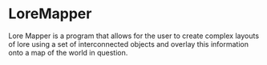 # LoreMapper
Lore Mapper is a program that allows for the user to create 
complex layouts of lore using a set of interconnected objects and overlay this information onto a map of the world in question.

